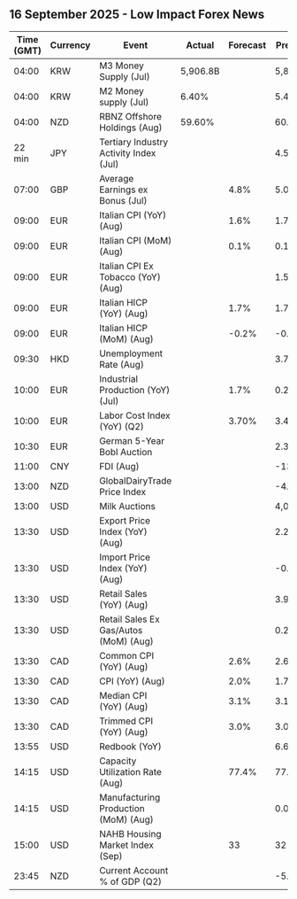 ## 16 September 2025 - Low Impact Forex News

| Time (GMT) | Currency | Event | Actual | Forecast | Previous |
|------|----------|-------|--------|----------|----------|
| 04:00 | KRW | M3 Money Supply (Jul) | 5,906.8B |  | 5,851.1B |
| 04:00 | KRW | M2 Money supply (Jul) | 6.40% |  | 5.40% |
| 04:00 | NZD | RBNZ Offshore Holdings (Aug) | 59.60% |  | 60.80% |
| 22 min | JPY | Tertiary Industry Activity Index (Jul) |  |  | 4.50 |
| 07:00 | GBP | Average Earnings ex Bonus (Jul) |  | 4.8% | 5.0% |
| 09:00 | EUR | Italian CPI (YoY) (Aug) |  | 1.6% | 1.7% |
| 09:00 | EUR | Italian CPI (MoM) (Aug) |  | 0.1% | 0.1% |
| 09:00 | EUR | Italian CPI Ex Tobacco (YoY) (Aug) |  |  | 1.5% |
| 09:00 | EUR | Italian HICP (YoY) (Aug) |  | 1.7% | 1.7% |
| 09:00 | EUR | Italian HICP (MoM) (Aug) |  | -0.2% | -0.2% |
| 09:30 | HKD | Unemployment Rate (Aug) |  |  | 3.7% |
| 10:00 | EUR | Industrial Production (YoY) (Jul) |  | 1.7% | 0.2% |
| 10:00 | EUR | Labor Cost Index (YoY) (Q2) |  | 3.70% | 3.40% |
| 10:30 | EUR | German 5-Year Bobl Auction |  |  | 2.320% |
| 11:00 | CNY | FDI (Aug) |  |  | -13.40% |
| 13:00 | NZD | GlobalDairyTrade Price Index |  |  | -4.3% |
| 13:00 | USD | Milk Auctions |  |  | 4,043.0 |
| 13:30 | USD | Export Price Index (YoY) (Aug) |  |  | 2.2% |
| 13:30 | USD | Import Price Index (YoY) (Aug) |  |  | -0.2% |
| 13:30 | USD | Retail Sales (YoY) (Aug) |  |  | 3.92% |
| 13:30 | USD | Retail Sales Ex Gas/Autos (MoM) (Aug) |  |  | 0.2% |
| 13:30 | CAD | Common CPI (YoY) (Aug) |  | 2.6% | 2.6% |
| 13:30 | CAD | CPI (YoY) (Aug) |  | 2.0% | 1.7% |
| 13:30 | CAD | Median CPI (YoY) (Aug) |  | 3.1% | 3.1% |
| 13:30 | CAD | Trimmed CPI (YoY) (Aug) |  | 3.0% | 3.0% |
| 13:55 | USD | Redbook (YoY) |  |  | 6.6% |
| 14:15 | USD | Capacity Utilization Rate (Aug) |  | 77.4% | 77.5% |
| 14:15 | USD | Manufacturing Production (MoM) (Aug) |  |  | 0.0% |
| 15:00 | USD | NAHB Housing Market Index (Sep) |  | 33 | 32 |
| 23:45 | NZD | Current Account % of GDP (Q2) |  |  | -5.70% |
